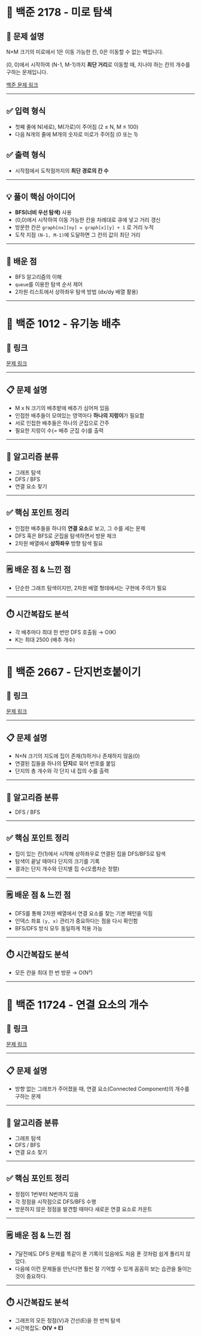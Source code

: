 # 🧭 백준 2178 - 미로 탐색

## 📌 문제 설명
N×M 크기의 미로에서 1은 이동 가능한 칸, 0은 이동할 수 없는 벽입니다.  

(0, 0)에서 시작하여 (N-1, M-1)까지 **최단 거리**로 이동할 때, 지나야 하는 칸의 개수를 구하는 문제입니다.

[백준 문제 링크](https://www.acmicpc.net/problem/2178)

---

## ✅ 입력 형식
- 첫째 줄에 N(세로), M(가로)이 주어짐 (2 ≤ N, M ≤ 100)
- 다음 N개의 줄에 M개의 숫자로 미로가 주어짐 (0 또는 1)

## ✅ 출력 형식
- 시작점에서 도착점까지의 **최단 경로의 칸 수**

---

## 💡 풀이 핵심 아이디어
- **BFS(너비 우선 탐색)** 사용
- (0,0)에서 시작하여 이동 가능한 칸을 차례대로 큐에 넣고 거리 갱신
- 방문한 칸은 `graph[nx][ny] = graph[x][y] + 1` 로 거리 누적
- 도착 지점 `(N-1, M-1)`에 도달하면 그 칸의 값이 최단 거리

---

## 🧠 배운 점
- BFS 알고리즘의 이해
- `queue`를 이용한 탐색 순서 제어
- 2차원 리스트에서 상하좌우 탐색 방법 (dx/dy 배열 활용)

---

# 📌 백준 1012 - 유기농 배추

## 🔗 링크  
[문제 링크](https://www.acmicpc.net/problem/1012)

---

## 📋 문제 설명  
- M x N 크기의 배추밭에 배추가 심어져 있음  
- 인접한 배추들이 모여있는 영역마다 **하나의 지렁이**가 필요함  
- 서로 인접한 배추들은 하나의 군집으로 간주  
- 필요한 지렁이 수(= 배추 군집 수)를 출력

---

## 🧠 알고리즘 분류  
- 그래프 탐색  
- DFS / BFS  
- 연결 요소 찾기  

---

## ✅ 핵심 포인트 정리  
- 인접한 배추들을 하나의 **연결 요소**로 보고, 그 수를 세는 문제  
- DFS 혹은 BFS로 군집을 탐색하면서 방문 체크  
- 2차원 배열에서 **상하좌우** 방향 탐색 필요  

---

## 🗒️ 배운 점 & 느낀 점  
- 단순한 그래프 탐색이지만, 2차원 배열 형태에서는 구현에 주의가 필요  

---

## ⏱️ 시간복잡도 분석  
- 각 배추마다 최대 한 번만 DFS 호출됨 → O(K)  
- K는 최대 2500 (배추 개수) 

---

# 📌 백준 2667 - 단지번호붙이기

## 🔗 링크  
[문제 링크](https://www.acmicpc.net/problem/2667)

---

## 📋 문제 설명  
- N×N 크기의 지도에 집이 존재(1)하거나 존재하지 않음(0)  
- 연결된 집들을 하나의 **단지**로 묶어 번호를 붙임  
- 단지의 총 개수와 각 단지 내 집의 수를 출력  

---

## 🧠 알고리즘 분류  
- DFS / BFS  

---

## ✅ 핵심 포인트 정리  
- 집이 있는 칸(1)에서 시작해 상하좌우로 연결된 집을 DFS/BFS로 탐색  
- 탐색이 끝날 때마다 단지의 크기를 기록  
- 결과는 단지 개수와 단지별 집 수(오름차순 정렬)  

---

## 🗒️ 배운 점 & 느낀 점  
- DFS를 통해 2차원 배열에서 연결 요소를 찾는 기본 패턴을 익힘  
- 인덱스 좌표 `(y, x)` 관리가 중요하다는 점을 다시 확인함  
- BFS/DFS 방식 모두 동일하게 적용 가능  

---

## ⏱️ 시간복잡도 분석  
- 모든 칸을 최대 한 번 방문 → O(N²)  

---

# 📌 백준 11724 - 연결 요소의 개수

## 🔗 링크  
[문제 링크](https://www.acmicpc.net/problem/11724)

---

## 📋 문제 설명  
- 방향 없는 그래프가 주어졌을 때, 연결 요소(Connected Component)의 개수를 구하는 문제  

---

## 🧠 알고리즘 분류  
- 그래프 탐색  
- DFS / BFS  
- 연결 요소 찾기  

---

## ✅ 핵심 포인트 정리  
- 정점이 1번부터 N번까지 있음  
- 각 정점을 시작점으로 DFS/BFS 수행  
- 방문하지 않은 정점을 발견할 때마다 새로운 연결 요소로 카운트  

---

## 🗒️ 배운 점 & 느낀 점  
- 7달전에도 DFS 문제를 똑같이 푼 기록이 있음에도 처음 푼 것처럼 쉽게 풀리지 않았다.
- 다음에 이런 문제들을 만난다면 훨씬 잘 기억할 수 있게 꼼꼼히 보는 습관을 들이는 것이 중요하다.

---

## ⏱️ 시간복잡도 분석  
- 그래프의 모든 정점(V)과 간선(E)을 한 번씩 탐색  
- 시간복잡도: **O(V + E)**  
